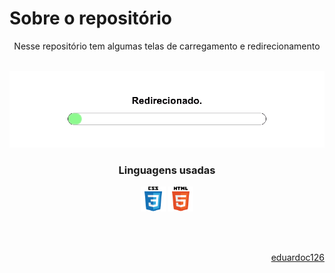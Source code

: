 # Sobre o repositório

<p align="center">Nesse repositório tem algumas telas de carregamento e redirecionamento</p>
<br>

<img src="Video.gif">

<br>

<h3 align="center">Linguagens usadas</h3>
<p align="center"><img src="https://raw.githubusercontent.com/devicons/devicon/master/icons/css3/css3-original-wordmark.svg" alt="css3" width="40" height="40"/> <img src="https://raw.githubusercontent.com/devicons/devicon/master/icons/html5/html5-original-wordmark.svg" alt="html5" width="40" height="40"/></p>

<br>
<br>
<p align="right"><a href="https://marcoseduardo.dev.br">eduardoc126</a></p>
